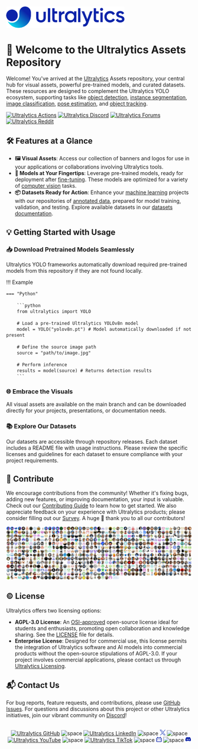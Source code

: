 <a href="https://www.ultralytics.com/"><img src="https://raw.githubusercontent.com/ultralytics/assets/main/logo/Ultralytics_Logotype_Original.svg" width="320" alt="Ultralytics logo"></a>

# 🌟 Welcome to the Ultralytics Assets Repository

Welcome! You've arrived at the [Ultralytics](https://www.ultralytics.com/) Assets repository, your central hub for visual assets, powerful pre-trained models, and curated datasets. These resources are designed to complement the Ultralytics YOLO ecosystem, supporting tasks like [object detection](https://docs.ultralytics.com/tasks/detect/), [instance segmentation](https://docs.ultralytics.com/tasks/segment/), [image classification](https://docs.ultralytics.com/tasks/classify/), [pose estimation](https://docs.ultralytics.com/tasks/pose/), and [object tracking](https://docs.ultralytics.com/modes/track/).

[![Ultralytics Actions](https://github.com/ultralytics/assets/actions/workflows/format.yml/badge.svg)](https://github.com/ultralytics/assets/actions/workflows/format.yml)
[![Ultralytics Discord](https://img.shields.io/discord/1089800235347353640?logo=discord&logoColor=white&label=Discord&color=blue)](https://discord.com/invite/ultralytics)
[![Ultralytics Forums](https://img.shields.io/discourse/users?server=https%3A%2F%2Fcommunity.ultralytics.com&logo=discourse&label=Forums&color=blue)](https://community.ultralytics.com/)
[![Ultralytics Reddit](https://img.shields.io/reddit/subreddit-subscribers/ultralytics?style=flat&logo=reddit&logoColor=white&label=Reddit&color=blue)](https://reddit.com/r/ultralytics)

## 🛠️ Features at a Glance

-   **🖼 Visual Assets**: Access our collection of banners and logos for use in your applications or collaborations involving Ultralytics tools.
-   **🤖 Models at Your Fingertips**: Leverage pre-trained models, ready for deployment after [fine-tuning](https://www.ultralytics.com/glossary/fine-tuning). These models are optimized for a variety of [computer vision](https://www.ultralytics.com/glossary/computer-vision-cv) tasks.
-   **📦 Datasets Ready for Action**: Enhance your [machine learning](https://www.ultralytics.com/glossary/machine-learning-ml) projects with our repositories of [annotated data](https://www.ultralytics.com/glossary/data-labeling), prepared for model training, validation, and testing. Explore available datasets in our [datasets documentation](https://docs.ultralytics.com/datasets/).

## 💡 Getting Started with Usage

### 📥 Download Pretrained Models Seamlessly

Ultralytics YOLO frameworks automatically download required pre-trained models from this repository if they are not found locally.

!!! Example

    === "Python"

        ```python
        from ultralytics import YOLO

        # Load a pre-trained Ultralytics YOLOv8n model
        model = YOLO("yolov8n.pt") # Model automatically downloaded if not present

        # Define the source image path
        source = "path/to/image.jpg"

        # Perform inference
        results = model(source) # Returns detection results
        ```

### 🌐 Embrace the Visuals

All visual assets are available on the main branch and can be downloaded directly for your projects, presentations, or documentation needs.

### 📚 Explore Our Datasets

Our datasets are accessible through repository releases. Each dataset includes a README file with usage instructions. Please review the specific licenses and guidelines for each dataset to ensure compliance with your project requirements.

## 🤝 Contribute

We encourage contributions from the community! Whether it's fixing bugs, adding new features, or improving documentation, your input is valuable. Check out our [Contributing Guide](https://docs.ultralytics.com/help/contributing/) to learn how to get started. We also appreciate feedback on your experience with Ultralytics products; please consider filling out our [Survey](https://www.ultralytics.com/survey?utm_source=github&utm_medium=social&utm_campaign=Survey). A huge 🙏 thank you to all our contributors!

[![Ultralytics open-source contributors](https://raw.githubusercontent.com/ultralytics/assets/main/im/image-contributors.png)](https://github.com/ultralytics/ultralytics/graphs/contributors)

## ©️ License

Ultralytics offers two licensing options:

-   **AGPL-3.0 License**: An [OSI-approved](https://opensource.org/license/agpl-v3) open-source license ideal for students and enthusiasts, promoting open collaboration and knowledge sharing. See the [LICENSE](https://github.com/ultralytics/ultralytics/blob/main/LICENSE) file for details.
-   **Enterprise License**: Designed for commercial use, this license permits the integration of Ultralytics software and AI models into commercial products without the open-source stipulations of AGPL-3.0. If your project involves commercial applications, please contact us through [Ultralytics Licensing](https://www.ultralytics.com/license).

## 📬 Contact Us

For bug reports, feature requests, and contributions, please use [GitHub Issues](https://github.com/ultralytics/assets/issues). For questions and discussions about this project or other Ultralytics initiatives, join our vibrant community on [Discord](https://discord.com/invite/ultralytics)!

<br>
<div align="center">
  <a href="https://github.com/ultralytics"><img src="https://github.com/ultralytics/assets/raw/main/social/logo-social-github.png" width="3%" alt="Ultralytics GitHub"></a>
  <img src="https://github.com/ultralytics/assets/raw/main/social/logo-transparent.png" width="3%" alt="space">
  <a href="https://www.linkedin.com/company/ultralytics/"><img src="https://github.com/ultralytics/assets/raw/main/social/logo-social-linkedin.png" width="3%" alt="Ultralytics LinkedIn"></a>
  <img src="https://github.com/ultralytics/assets/raw/main/social/logo-transparent.png" width="3%" alt="space">
  <a href="https://twitter.com/ultralytics"><img src="https://github.com/ultralytics/assets/raw/main/social/logo-social-twitter.png" width="3%" alt="Ultralytics Twitter"></a>
  <img src="https://github.com/ultralytics/assets/raw/main/social/logo-transparent.png" width="3%" alt="space">
  <a href="https://youtube.com/ultralytics?sub_confirmation=1"><img src="https://github.com/ultralytics/assets/raw/main/social/logo-social-youtube.png" width="3%" alt="Ultralytics YouTube"></a>
  <img src="https://github.com/ultralytics/assets/raw/main/social/logo-transparent.png" width="3%" alt="space">
  <a href="https://www.tiktok.com/@ultralytics"><img src="https://github.com/ultralytics/assets/raw/main/social/logo-social-tiktok.png" width="3%" alt="Ultralytics TikTok"></a>
  <img src="https://github.com/ultralytics/assets/raw/main/social/logo-transparent.png" width="3%" alt="space">
  <a href="https://ultralytics.com/bilibili"><img src="https://github.com/ultralytics/assets/raw/main/social/logo-social-bilibili.png" width="3%" alt="Ultralytics BiliBili"></a>
  <img src="https://github.com/ultralytics/assets/raw/main/social/logo-transparent.png" width="3%" alt="space">
  <a href="https://discord.com/invite/ultralytics"><img src="https://github.com/ultralytics/assets/raw/main/social/logo-social-discord.png" width="3%" alt="Ultralytics Discord"></a>
</div>
